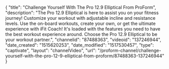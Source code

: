 {
    "title": "Challenge Yourself With The Pro 12.9 Elliptical From ProForm",
    "description": "The Pro 12.9 Elliptical is here to assist you on your fitness journey! Customize your workout with adjustable incline and resistance levels. Use the on-board workouts, create your own, or get the ultimate experience with iFit Coach! It's loaded with the features you need to have the best workout experience around. Choose the Pro 12.9 Elliptical to be your workout partner.",
    "channelid": "87488363",
    "videoid": "137246944",
    "date_created": "1515620253",
    "date_modified": "1517530457",
    "type": "captivate",
    "layout": "channelVideo",
    "url": "\/proform-channel\/challenge-yourself-with-the-pro-12-9-elliptical-from-proform\/87488363-137246944"
}